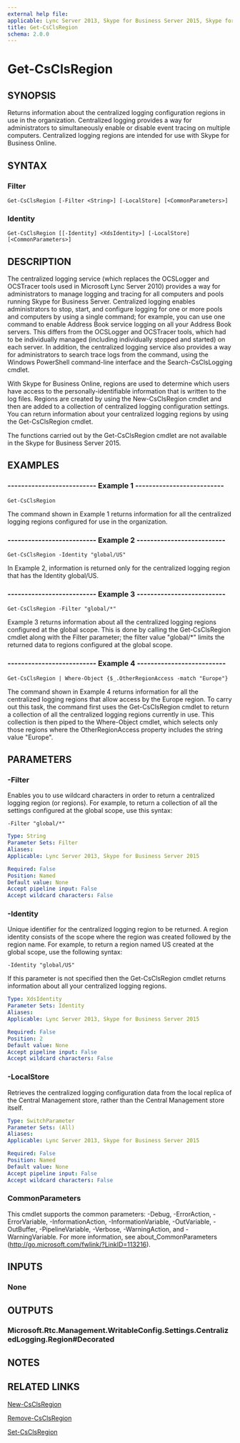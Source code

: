 ```yaml
---
external help file: 
applicable: Lync Server 2013, Skype for Business Server 2015, Skype for Business Server 2019
title: Get-CsClsRegion
schema: 2.0.0
---
```


# Get-CsClsRegion

## SYNOPSIS
Returns information about the centralized logging configuration regions in use in the organization.
Centralized logging provides a way for administrators to simultaneously enable or disable event tracing on multiple computers.
Centralized logging regions are intended for use with Skype for Business Online.


## SYNTAX

### Filter
```
Get-CsClsRegion [-Filter <String>] [-LocalStore] [<CommonParameters>]
```

### Identity
```
Get-CsClsRegion [[-Identity] <XdsIdentity>] [-LocalStore] [<CommonParameters>]
```

## DESCRIPTION
The centralized logging service (which replaces the OCSLogger and OCSTracer tools used in Microsoft Lync Server 2010) provides a way for administrators to manage logging and tracing for all computers and pools running Skype for Business Server.
Centralized logging enables administrators to stop, start, and configure logging for one or more pools and computers by using a single command; for example, you can use one command to enable Address Book service logging on all your Address Book servers.
This differs from the OCSLogger and OCSTracer tools, which had to be individually managed (including individually stopped and started) on each server.
In addition, the centralized logging service also provides a way for administrators to search trace logs from the command, using the Windows PowerShell command-line interface and the Search-CsClsLogging cmdlet.

With Skype for Business Online, regions are used to determine which users have access to the personally-identifiable information that is written to the log files.
Regions are created by using the New-CsClsRegion cmdlet and then are added to a collection of centralized logging configuration settings.
You can return information about your centralized logging regions by using the Get-CsClsRegion cmdlet.

The functions carried out by the Get-CsClsRegion cmdlet are not available in the Skype for Business Server 2015.


## EXAMPLES

### -------------------------- Example 1 --------------------------
```
Get-CsClsRegion
```

The command shown in Example 1 returns information for all the centralized logging regions configured for use in the organization.

### -------------------------- Example 2 --------------------------
```
Get-CsClsRegion -Identity "global/US"
```

In Example 2, information is returned only for the centralized logging region that has the Identity global/US.

### -------------------------- Example 3 --------------------------
```
Get-CsClsRegion -Filter "global/*"
```

Example 3 returns information about all the centralized logging regions configured at the global scope.
This is done by calling the Get-CsClsRegion cmdlet along with the Filter parameter; the filter value "global/*" limits the returned data to regions configured at the global scope.

### -------------------------- Example 4 --------------------------
```
Get-CsClsRegion | Where-Object {$_.OtherRegionAccess -match "Europe"}
```

The command shown in Example 4 returns information for all the centralized logging regions that allow access by the Europe region.
To carry out this task, the command first uses the Get-CsClsRegion cmdlet to return a collection of all the centralized logging regions currently in use.
This collection is then piped to the Where-Object cmdlet, which selects only those regions where the OtherRegionAccess property includes the string value "Europe".


## PARAMETERS

### -Filter
Enables you to use wildcard characters in order to return a centralized logging region (or regions).
For example, to return a collection of all the settings configured at the global scope, use this syntax:

`-Filter "global/*"`

```yaml
Type: String
Parameter Sets: Filter
Aliases: 
Applicable: Lync Server 2013, Skype for Business Server 2015

Required: False
Position: Named
Default value: None
Accept pipeline input: False
Accept wildcard characters: False
```

### -Identity
Unique identifier for the centralized logging region to be returned.
A region identity consists of the scope where the region was created followed by the region name.
For example, to return a region named US created at the global scope, use the following syntax:

`-Identity "global/US"`

If this parameter is not specified then the Get-CsClsRegion cmdlet returns information about all your centralized logging regions.

```yaml
Type: XdsIdentity
Parameter Sets: Identity
Aliases: 
Applicable: Lync Server 2013, Skype for Business Server 2015

Required: False
Position: 2
Default value: None
Accept pipeline input: False
Accept wildcard characters: False
```

### -LocalStore
Retrieves the centralized logging configuration data from the local replica of the Central Management store, rather than the Central Management store itself.

```yaml
Type: SwitchParameter
Parameter Sets: (All)
Aliases: 
Applicable: Lync Server 2013, Skype for Business Server 2015

Required: False
Position: Named
Default value: None
Accept pipeline input: False
Accept wildcard characters: False
```

### CommonParameters
This cmdlet supports the common parameters: -Debug, -ErrorAction, -ErrorVariable, -InformationAction, -InformationVariable, -OutVariable, -OutBuffer, -PipelineVariable, -Verbose, -WarningAction, and -WarningVariable. For more information, see about_CommonParameters (http://go.microsoft.com/fwlink/?LinkID=113216).


## INPUTS

### None


## OUTPUTS

### Microsoft.Rtc.Management.WritableConfig.Settings.CentralizedLogging.Region#Decorated


## NOTES


## RELATED LINKS

[New-CsClsRegion](New-CsClsRegion.md)

[Remove-CsClsRegion](Remove-CsClsRegion.md)

[Set-CsClsRegion](Set-CsClsRegion.md)
